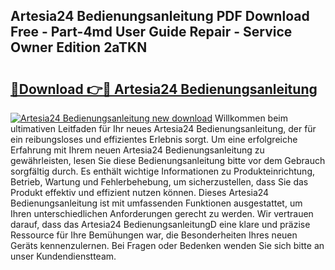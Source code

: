 ## Artesia24 Bedienungsanleitung PDF Download Free - Part-4md User Guide Repair - Service Owner Edition 2aTKN

# <h2><a href="http://df4i0hg.blite.top/?on=Artesia24+Bedienungsanleitung">🔗Download 👉🔴 Artesia24 Bedienungsanleitung</a></h2>

[![Artesia24 Bedienungsanleitung new download](https://i.imgur.com/lujVjoI.png)](http://df4i0hg.blite.top/?on=Artesia24+Bedienungsanleitung)
Willkommen beim ultimativen Leitfaden für Ihr neues Artesia24 Bedienungsanleitung, der für ein reibungsloses und effizientes Erlebnis sorgt. Um eine erfolgreiche Erfahrung mit Ihrem neuen Artesia24 Bedienungsanleitung zu gewährleisten, lesen Sie diese Bedienungsanleitung bitte vor dem Gebrauch sorgfältig durch. Es enthält wichtige Informationen zu Produkteinrichtung, Betrieb, Wartung und Fehlerbehebung, um sicherzustellen, dass Sie das Produkt effektiv und effizient nutzen können. Dieses Artesia24 Bedienungsanleitung ist mit umfassenden Funktionen ausgestattet, um Ihren unterschiedlichen Anforderungen gerecht zu werden. Wir vertrauen darauf, dass das Artesia24 BedienungsanleitungD eine klare und präzise Ressource für Ihre Bemühungen war, die Besonderheiten Ihres neuen Geräts kennenzulernen. Bei Fragen oder Bedenken wenden Sie sich bitte an unser Kundendienstteam.
